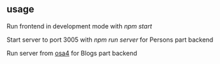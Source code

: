 ## usage

Run frontend in development mode with _npm start_

Start server to port 3005 with _npm run server_ for Persons part backend

Run server from [osa4](https://github.com/MarianiGiacomo/fullstackopen-osa4) for Blogs part backend
